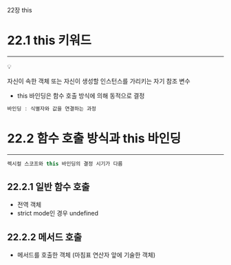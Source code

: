 22장 this
# 22.1 this 키워드

---

<aside>
💡

자신이 속한 객체 또는 자신이 생성할 인스턴스를 가리키는 자기 참조 변수

</aside>

- this 바인딩은 함수 호출 방식에 의해 동적으로 결정

```jsx
바인딩 : 식별자와 값을 연결하는 과정
```

# 22.2 함수 호출 방식과 this 바인딩

---

```jsx
렉시컬 스코프와 this 바인딩의 결정 시기가 다름
```

## 22.2.1 일반 함수 호출

- 전역 객체
- strict mode인 경우 undefined

## 22.2.2 메서드 호출

- 메서드를 호출한 객체 (마침표 연산자 앞에 기술한 객체)
